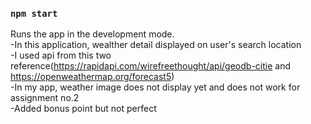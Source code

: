 ### `npm start`

Runs the app in the development mode.\
-In this application, wealther detail displayed on user's search location\
-I used api from this two reference(https://rapidapi.com/wirefreethought/api/geodb-citie and https://openweathermap.org/forecast5)\
-In my app, weather image does not display yet and does not work for assignment no.2\
-Added bonus point but not perfect

